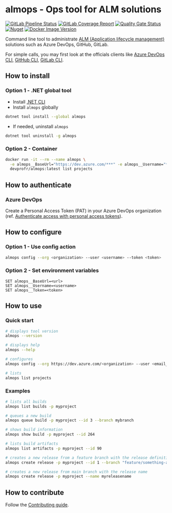﻿# almops - Ops tool for ALM solutions

[![GitLab Pipeline Status](https://gitlab.com/devpro-labs/software/almops/badges/main/pipeline.svg)](https://gitlab.com/devpro-labs/software/almops/-/pipelines)
[![GitLab Coverage Report](https://gitlab.com/devpro-labs/software/almops/badges/main/coverage.svg)](https://gitlab.com/devpro-labs/software/almops/-/commits/main)
[![Quality Gate Status](https://sonarcloud.io/api/project_badges/measure?project=devpro.almops&metric=alert_status)](https://sonarcloud.io/dashboard?id=devpro.almops)
[![Nuget](https://img.shields.io/nuget/v/almops.svg)](https://www.nuget.org/packages/almops)
[![Docker Image Version](https://img.shields.io/docker/v/devprofr/almops?label=Docker)](https://hub.docker.com/r/devprofr/almops)

<!--[![Coverage](https://sonarcloud.io/api/project_badges/measure?project=devpro.almops&metric=coverage)](https://sonarcloud.io/dashboard?id=devpro.almops)-->

Command line tool to administrate [ALM (Application lifecycle management)](https://en.wikipedia.org/wiki/Application_lifecycle_management) solutions such as Azure DevOps, GitHub, GitLab.

For simple calls, you may first look at the officials clients like [Azure DevOps CLI](https://learn.microsoft.com/en-us/azure/devops/cli/),
[GitHub CLI](https://cli.github.com/), [GitLab CLI](https://docs.gitlab.com/editor_extensions/gitlab_cli/).

<!-- https://github.com/ubisoft/NGitLab/tree/main -->

## How to install

### Option 1 - .NET global tool

* Install [.NET CLI](https://learn.microsoft.com/en-us/dotnet/core/install/)
* Install `almops` globally

```bash
dotnet tool install --global almops
```

* If needed, uninstall `almops`

```bash
dotnet tool uninstall -g almops
```

### Option 2 - Container

```bash
docker run -it --rm --name almops \
  -e almops__BaseUrl="https://dev.azure.com/***" -e almops__Username="***" -e almops__Token="***" \
  devprofr/almops:latest list projects
```

## How to authenticate

### Azure DevOps

Create a Personal Access Token (PAT) in your Azure DevOps organization (ref. [Authenticate access with personal access tokens](https://learn.microsoft.com/en-us/azure/devops/organizations/accounts/use-personal-access-tokens-to-authenticate)).

## How to configure

### Option 1 - Use config action

```bash
almops config --org <organization> --user <username> --token <token>
```

### Option 2 - Set environment variables

```dos
SET almops__BaseUrl=<url>
SET almops__Username=<username>
SET almops__Token=<token>
```

## How to use

### Quick start

```bash
# displays tool version
almops --version

# displays help
almops --help

# configures
almops config --org https://dev.azure.com/<organization> --user <email_address> --token <token>

# lists
almops list projects
```

### Examples

```bash
# lists all builds
almops list builds -p myproject

# queues a new build
almops queue build -p myproject --id 3 --branch mybranch

# shows build information
almops show build -p myproject --id 264

# lists build artifacts
almops list artifacts -p myproject --id 90

# creates a new release from a feature branch with the release definition id
almops create release -p myproject --id 1 --branch "feature/something-awesome"

# creates a new release from main branch with the release name
almops create release -p myproject --name myreleasename
```

## How to contribute

Follow the [Contributing guide](CONTRIBUTING.md).
